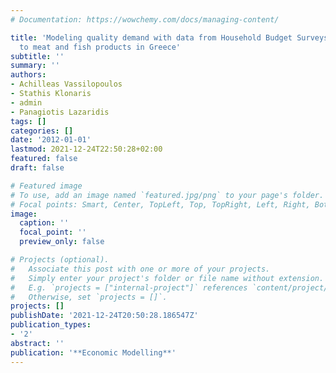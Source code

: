 ```yaml
---
# Documentation: https://wowchemy.com/docs/managing-content/

title: 'Modeling quality demand with data from Household Budget Surveys: An application
  to meat and fish products in Greece'
subtitle: ''
summary: ''
authors:
- Achilleas Vassilopoulos
- Stathis Klonaris
- admin
- Panagiotis Lazaridis
tags: []
categories: []
date: '2012-01-01'
lastmod: 2021-12-24T22:50:28+02:00
featured: false
draft: false

# Featured image
# To use, add an image named `featured.jpg/png` to your page's folder.
# Focal points: Smart, Center, TopLeft, Top, TopRight, Left, Right, BottomLeft, Bottom, BottomRight.
image:
  caption: ''
  focal_point: ''
  preview_only: false

# Projects (optional).
#   Associate this post with one or more of your projects.
#   Simply enter your project's folder or file name without extension.
#   E.g. `projects = ["internal-project"]` references `content/project/deep-learning/index.md`.
#   Otherwise, set `projects = []`.
projects: []
publishDate: '2021-12-24T20:50:28.186547Z'
publication_types:
- '2'
abstract: ''
publication: '**Economic Modelling**'
---
```

